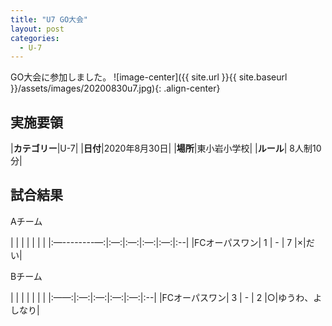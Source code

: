 ```yaml
---
title: "U7 GO大会"
layout: post
categories:
  - U-7
---
```


GO大会に参加しました。
![image-center]({{ site.url }}{{ site.baseurl }}/assets/images/20200830u7.jpg){: .align-center}


## 実施要領

|**カテゴリー**|U-7|
|**日付**|2020年8月30日|
|**場所**|東小岩小学校|
|**ルール**| 8人制10分|

## 試合結果

Aチーム

|            |   |   |   |   |   |
|:—--------—:|:—:|:—:|:—:|:—:|:--|
|FCオーパスワン| 1 | - | 7 |×|だい|


Bチーム

|     |   |   |   |   |   |
|:——:|:—:|:—:|:—:|:—:|:--|
|FCオーパスワン| 3 | - | 2 |○|ゆうわ、よしなり|
